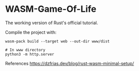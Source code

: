 # WASM-Game-Of-Life

The working version of Rust's official tutorial.

Compile the project with:
```shell
wasm-pack build --target web --out-dir www/dist

# In www directory
python3 -m http.server
```

References
https://dzfrias.dev/blog/rust-wasm-minimal-setup/
